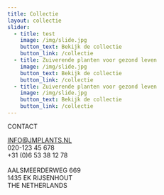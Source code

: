 ```yaml
---
title: Collectie
layout: collectie
slider:
  - title: test
    image: /img/slide.jpg
    button_text: Bekijk de collectie
    button_link: /collectie
  - title: Zuiverende planten voor gezond leven
    image: /img/slide.jpg
    button_text: Bekijk de collectie
    button_link: /collectie
  - title: Zuiverende planten voor gezond leven
    image: /img/slide.jpg
    button_text: Bekijk de collectie
    button_link: /collectie
---
```



CONTACT

INFO@JMPLANTS.NL
<br>020-123 45 678
<br>+31 (0)6 53 38 12 78
<br>
<br>AALSMEERDERWEG 669
<br>1435 EK RIJSENHOUT
<br>THE NETHERLANDS